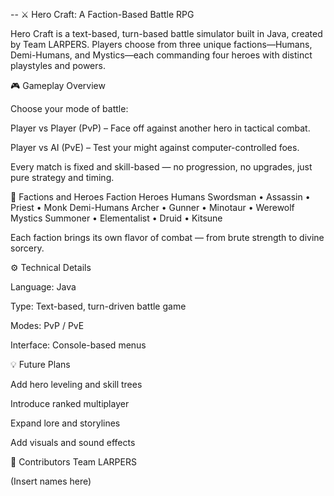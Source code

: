 --
⚔️ Hero Craft: A Faction-Based Battle RPG

Hero Craft is a text-based, turn-based battle simulator built in Java, created by Team LARPERS.
Players choose from three unique factions—Humans, Demi-Humans, and Mystics—each commanding four heroes with distinct playstyles and powers.

🎮 Gameplay Overview

Choose your mode of battle:

Player vs Player (PvP) – Face off against another hero in tactical combat.

Player vs AI (PvE) – Test your might against computer-controlled foes.

Every match is fixed and skill-based — no progression, no upgrades, just pure strategy and timing.

🧭 Factions and Heroes
Faction	Heroes
Humans	Swordsman • Assassin • Priest • Monk
Demi-Humans	Archer • Gunner • Minotaur • Werewolf
Mystics	Summoner • Elementalist • Druid • Kitsune

Each faction brings its own flavor of combat — from brute strength to divine sorcery.

⚙️ Technical Details

Language: Java

Type: Text-based, turn-driven battle game

Modes: PvP / PvE

Interface: Console-based menus

💡 Future Plans

Add hero leveling and skill trees

Introduce ranked multiplayer

Expand lore and storylines

Add visuals and sound effects

👥 Contributors
Team LARPERS

(Insert names here)
